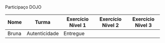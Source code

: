 Participaço DOJO

Nome | Turma | Exercício Nível 1 | Exercício Nível 2 | Exercício Nível 3 |
-----|-------|-------------------|-------------------|-------------------|
Bruna | Autenticidade | Entregue |
